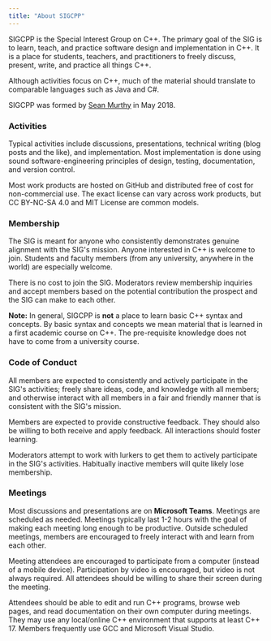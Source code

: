 ```yaml
---
title: "About SIGCPP"
---
```


SIGCPP is the Special Interest Group on C++. The primary goal of the SIG is to learn,
teach, and practice software design and implementation in C++. It is a place for students,
teachers, and practitioners to freely discuss, present, write, and practice all things C++.

Although activities focus on C++, much of the material should translate to comparable
languages such as Java and C\#.

SIGCPP was formed by [Sean Murthy](https://smurthys.github.io) in May 2018.

### Activities

Typical activities include discussions, presentations, technical writing \(blog posts and
the like\), and implementation. Most implementation is done using sound
software-engineering principles of design, testing, documentation, and version control.

Most work products are hosted on GitHub and distributed free of cost for non-commercial
use. The exact license can vary across work products, but CC BY-NC-SA 4.0 and MIT License
are common models.

### Membership

The SIG is meant for anyone who consistently demonstrates genuine alignment with the SIG's
mission. Anyone interested in C++ is welcome to join. Students and faculty members \(from
any university, anywhere in the world\) are especially welcome.

There is no cost to join the SIG. Moderators review membership inquiries and accept
members based on the potential contribution the prospect and the SIG can make to each
other.

**Note:** In general, SIGCPP is **not** a place to learn basic C++ syntax and concepts.
By basic syntax and concepts we mean material that is learned in a first academic course
on C++. The pre-requisite knowledge does not have to come from a university course.

### Code of Conduct

All members are expected to consistently and actively participate in the SIG's activities;
freely share ideas, code, and knowledge with all members; and otherwise interact with all
members in a fair and friendly manner that is consistent with the SIG's mission.

Members are expected to provide constructive feedback. They should also be willing to both
receive and apply feedback. All interactions should foster learning.

Moderators attempt to work with lurkers to get them to actively participate in the SIG's
activities. Habitually inactive members will quite likely lose membership.

### Meetings

Most discussions and presentations are on **Microsoft Teams**. Meetings are scheduled as
needed. Meetings typically last 1-2 hours with the goal of making each meeting long enough
to be productive. Outside scheduled meetings, members are encouraged to freely interact
with and learn from each other.

Meeting attendees are encouraged to participate from a computer \(instead of a mobile
device\). Participation by video is encouraged, but video is not always required. All
attendees should be willing to share their screen during the meeting.

Attendees should be able to edit and run C++ programs, browse web pages, and read
documentation on their own computer during meetings. They may use any local/online C++
environment that supports at least C++ 17. Members frequently use GCC and Microsoft Visual
Studio.
